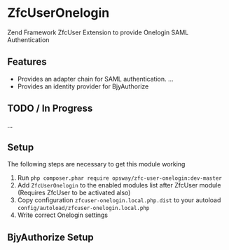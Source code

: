 ZfcUserOnelogin
================

Zend Framework ZfcUser Extension to provide Onelogin SAML Authentication



## Features
- Provides an adapter chain for SAML authentication.
...
- Provides an identity provider for BjyAuthorize
 
## TODO / In Progress
...


## Setup

The following steps are necessary to get this module working

  1. Run `php composer.phar require opsway/zfc-user-onelogin:dev-master`
  2. Add `ZfcUserOnelogin` to the enabled modules list after ZfcUser module (Requires ZfcUser to be activated also)
  3. Copy configuration `zfcuser-onelogin.local.php.dist` to your autoload `config/autoload/zfcuser-onelogin.local.php`
  4. Write correct Onelogin settings

## BjyAuthorize Setup

